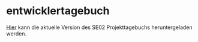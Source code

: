 # entwicklertagebuch
[Hier](https://nightly.link/JohnMeyerhoff/entwicklertagebuch/workflows/SE02/master/SE02%20Entwickler-Tagebuch.zip) kann
die aktuelle Version des SE02 Projekttagebuchs heruntergeladen werden.